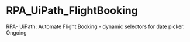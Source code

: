 # RPA_UiPath_FlightBooking
RPA- UiPath: Automate Flight Booking - dynamic selectors for date picker. Ongoing
